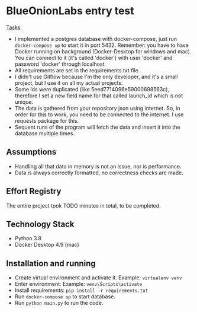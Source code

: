 # BlueOnionLabs entry test
[Tasks](https://github.com/BlueOnionLabs/api-spacex-backend)

- I implemented a postgres database with docker-compose, just run `docker-compose up` to start it in port 5432.
Remember: you have to have Docker running on background (Docker-Desktop for windows and mac).
You can connect to it (it's called 'docker') with user 'docker' and password 'docker' through localhost.
- All requirements are set in the requirements.txt file.
- I didn't use Gitflow because I'm the only developer, and it's a small project, but I use it on all my actual projects.
- Some ids were duplicated (like 5eed7714096e59000698563c), therefore I set a new field name for that called launch_id 
which is not unique.
- The data is gathered from your repository json using internet. So, in order for this to work, you need to be connected
to the internet. I use requests package for this.
- Sequent runs of the program will fetch the data and insert it into the database multiple times.

## Assumptions
- Handling all that data in memory is not an issue, nor is performance.
- Data is always correctly formatted, no correctness checks are made.

## Effort Registry

The entire project took TODO minutes in total, to be completed.

## Technology Stack

- Python 3.8
- Docker Desktop 4.9 (mac)

## Installation and running

- Create virtual environment and activate it. Example: `virtualenv venv`
- Enter environment: Example: `venv\Scripts\activate`
- Install requirements: `pip install -r requirements.txt`
- Run `docker-compose up` to start database.
- Run `python main.py` to run the code.
